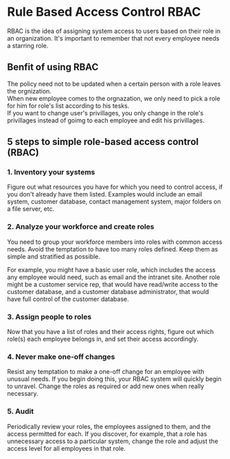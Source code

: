 # Rule Based Access Control RBAC
RBAC is the idea of assigning system access to users based on their role in an organization. It's important to remember that not every employee needs a starring role.

## Benfit of using RBAC
The policy need not to be updated when a certain person with a role leaves the orgnization.  
When new employee comes to the orgnazation, we only need to pick a role for him for role's list according to his tesks.  
If you want to change user's privillages, you only change in the role's privillages instead of goimg to each employee and edit his privillages.

## 5 steps to simple role-based access control (RBAC)
### 1. Inventory your systems

Figure out what resources you have for which you need to control access, if you don't already have them listed. Examples would include an email system, customer database, contact management system, major folders on a file server, etc. 

### 2. Analyze your workforce and create roles

You need to group your workforce members into roles with common access needs.  Avoid the temptation to have too many roles defined. Keep them as simple and stratified as possible.

For example, you might have a basic user role, which includes the access any employee would need, such as email and the intranet site. Another role might be a customer service rep, that would have read/write access to the customer database, and a customer database administrator, that would have full control of the customer database. 

### 3. Assign people to roles

Now that you have a list of roles and their access rights, figure out which role(s) each employee belongs in, and set their access accordingly. 

### 4. Never make one-off changes

Resist any temptation to make a one-off change for an employee with unusual needs. If you begin doing this, your RBAC system will quickly begin to unravel. Change the roles as required or add new ones when really necessary. 

### 5. Audit

Periodically review your roles, the employees assigned to them, and the access permitted for each. If you discover, for example, that a role has unnecessary access to a particular system, change the role and adjust the access level for all employees in that role. 